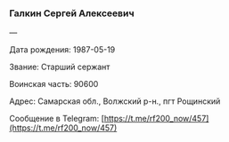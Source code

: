 ### Галкин Сергей Алексеевич

—

Дата рождения: 1987-05-19

Звание: Старший сержант

Воинская часть: 90600

Адрес: Самарская обл., Волжский р-н., пгт Рощинский

Сообщение в Telegram: [https://t.me/rf200_now/457](https://t.me/rf200_now/457)
